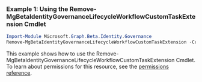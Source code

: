 ### Example 1: Using the Remove-MgBetaIdentityGovernanceLifecycleWorkflowCustomTaskExtension Cmdlet
```powershell
Import-Module Microsoft.Graph.Beta.Identity.Governance
Remove-MgBetaIdentityGovernanceLifecycleWorkflowCustomTaskExtension -CustomTaskExtensionId $customTaskExtensionId
```
This example shows how to use the Remove-MgBetaIdentityGovernanceLifecycleWorkflowCustomTaskExtension Cmdlet.
To learn about permissions for this resource, see the [permissions reference](/graph/permissions-reference).
